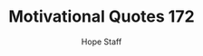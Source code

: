 ---
image: /assets/img/mq/mq_172_king.png
title: Motivational Quotes 172
categories:
  - Motivational Quotes
author: Hope Staff
notes: Motivational Quotes 172
embed: >-
  EMBED_GOES_HERE
transcript: >-
  SOME LINES OF TEXT START HERE
---